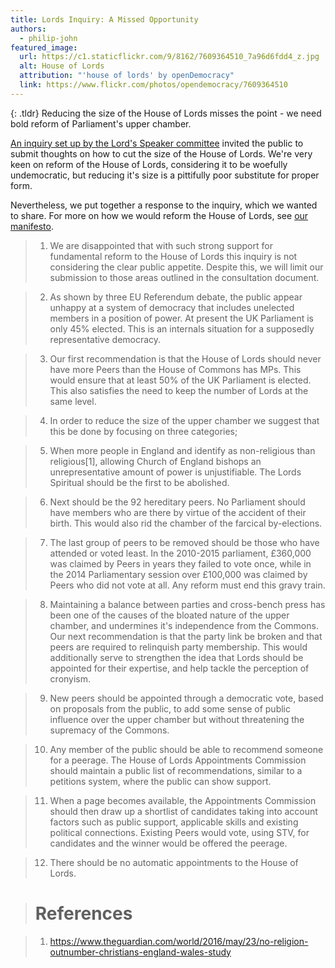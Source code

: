 ```yaml
---
title: Lords Inquiry: A Missed Opportunity
authors:
  - philip-john
featured_image:
  url: https://c1.staticflickr.com/9/8162/7609364510_7a96d6fdd4_z.jpg
  alt: House of Lords
  attribution: "'house of lords' by openDemocracy"
  link: https://www.flickr.com/photos/opendemocracy/7609364510
---
```


{: .tldr}
Reducing the size of the House of Lords misses the point - we need bold reform of Parliament's upper chamber.

[An inquiry set up by the Lord's Speaker committee](http://www.parliament.uk/business/committees/committees-a-z/other-committees/size-of-house-committee/news-parliament-2015/size-of-house-inquiry-launched/) invited the public to submit thoughts on how to cut the size of the House of Lords. We're very keen on reform of the House of Lords, considering it to be woefully undemocratic, but reducing it's size is a pittifully poor substitute for proper form.

Nevertheless, we put together a response to the inquiry, which we wanted to share. For more on how we would reform the House of Lords, see [our manifesto](https://somethingnew.org.uk/manifesto/democracy#house-of-lords-reform).

> 1. We are disappointed that with such strong support for fundamental reform to the House of Lords this inquiry is not considering the clear public appetite. Despite this, we will limit our submission to those areas outlined in the consultation document.

> 2. As shown by three EU Referendum debate, the public appear unhappy at a system of democracy that includes unelected members in a position of power. At present the UK Parliament is only 45% elected. This is an internals situation for a supposedly representative democracy.

> 3. Our first recommendation is that the House of Lords should never have more Peers than the House of Commons has MPs. This would ensure that at least 50% of the UK Parliament is elected. This also satisfies the need to keep the number of Lords at the same level.

> 4. In order to reduce the size of the upper chamber we suggest that this be done by focusing on three categories;

> 5. When more people in England and identify as non-religious than religious[1], allowing Church of England bishops an unrepresentative amount of power is unjustifiable. The Lords Spiritual should be the first to be abolished.

> 6. Next should be the 92 hereditary peers. No Parliament should have members who are there by virtue of the accident of their birth. This would also rid the chamber of the farcical by-elections.

> 7. The last group of peers to be removed should be those who have attended or voted least. In the 2010-2015 parliament, £360,000 was claimed by Peers in years they failed to vote once, while in the 2014 Parliamentary session over £100,000 was claimed by Peers who did not vote at all. Any reform must end this gravy train.

> 8. Maintaining a balance between parties and cross-bench press has been one of the causes of the bloated nature of the upper chamber, and undermines it's independence from the Commons. Our next recommendation is that the party link be broken and that peers are required to relinquish party membership. This would additionally serve to strengthen the idea that Lords should be appointed for their expertise, and help tackle the perception of cronyism.

> 9. New peers should be appointed through a democratic vote, based on proposals from the public, to add some sense of public influence over the upper chamber but without threatening the supremacy of the Commons.

> 10. Any member of the public should be able to recommend someone for a peerage. The House of Lords Appointments Commission should maintain a public list of recommendations, similar to a petitions system, where the public can show support.

> 11. When a page becomes available, the Appointments Commission should then draw up a shortlist of candidates taking into account factors such as public support, applicable skills and existing political connections. Existing Peers would vote, using STV, for candidates and the winner would be offered the peerage.

> 12. There should be no automatic appointments to the House of Lords.


> # References

> 1. https://www.theguardian.com/world/2016/may/23/no-religion-outnumber-christians-england-wales-study

